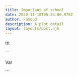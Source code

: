 ```yaml
---
title: Important of school
date: 2020-11-18T05:34:06.976Z
author: Famoud
description: A plot detail
layout: layouts/post.njk
---
```

ttt



\`\``

Var  

\`\``